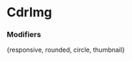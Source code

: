# <span class="display-name">CdrImg</span>

### <span class="modifiers">Modifiers</span>

{responsive, rounded, circle, thumbnail}

